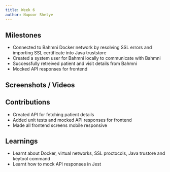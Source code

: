 ```yaml
---
title: Week 6
author: Nupoor Shetye
---
```


## Milestones
- Connected to Bahmni Docker network by resolving SSL errors and importing SSL certificate into Java truststore
- Created a system user for Bahmni locally to communicate with Bahmni
- Successfully retreived patient and visit details from Bahmni
- Mocked API responses for frontend

## Screenshots / Videos 

## Contributions
- Created API for fetching patient details
- Added unit tests and mocked API responses for frontend
- Made all frontend screens mobile responsive

## Learnings
- Learnt about Docker, virtual networks, SSL proctocols, Java trustore and keytool command
- Learnt how to mock API responses in Jest
